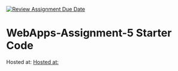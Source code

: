 [![Review Assignment Due Date](https://classroom.github.com/assets/deadline-readme-button-24ddc0f5d75046c5622901739e7c5dd533143b0c8e959d652212380cedb1ea36.svg)](https://classroom.github.com/a/7kKA03Up)
# WebApps-Assignment-5 Starter Code
Hosted at: [Hosted at: ](https://44-563-webapps-f23.github.io/44563-webapps-f23-assignment5-S564535/cities.html)